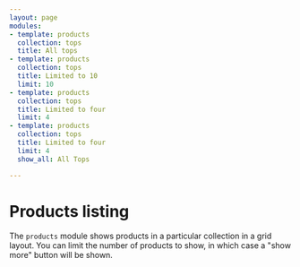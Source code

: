 ```yaml
---
layout: page
modules:
- template: products
  collection: tops
  title: All tops
- template: products
  collection: tops
  title: Limited to 10
  limit: 10
- template: products
  collection: tops
  title: Limited to four
  limit: 4
- template: products
  collection: tops
  title: Limited to four
  limit: 4
  show_all: All Tops

---
```


# Products listing

The `products` module shows products in a particular collection in a grid layout. You can limit the number of products to show, in which case a "show more" button will be shown.
